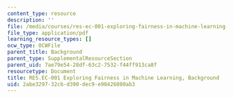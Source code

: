 ```yaml
---
content_type: resource
description: ''
file: /media/courses/res-ec-001-exploring-fairness-in-machine-learning-for-international-development-spring-2020/2abe329732c6d390dec9e90426080ab3_MITRES_EC001S19_video2.pdf
file_type: application/pdf
learning_resource_types: []
ocw_type: OCWFile
parent_title: Background
parent_type: SupplementalResourceSection
parent_uid: 7ae79e54-28df-63c2-7532-f44ff913ca8f
resourcetype: Document
title: RES.EC-001 Exploring Fairness in Machine Learning, Background
uid: 2abe3297-32c6-d390-dec9-e90426080ab3
---
```

